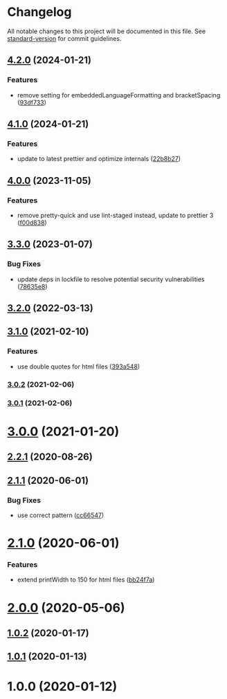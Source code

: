 # Changelog

All notable changes to this project will be documented in this file. See [standard-version](https://github.com/conventional-changelog/standard-version) for commit guidelines.

## [4.2.0](https://github.com/MaGnaL/prettier-config/compare/v4.1.0...v4.2.0) (2024-01-21)

### Features

- remove setting for embeddedLanguageFormatting and bracketSpacing ([93df733](https://github.com/MaGnaL/prettier-config/commits/93df733456da8922455d79b5e1200e5956f6ecf7))

## [4.1.0](https://github.com/MaGnaL/prettier-config/compare/v4.0.0...v4.1.0) (2024-01-21)

### Features

- update to latest prettier and optimize internals ([22b8b27](https://github.com/MaGnaL/prettier-config/commits/22b8b275e5cd31d362eae164dbe7ccfe82d9443e))

## [4.0.0](https://github.com/MaGnaL/prettier-config/compare/v3.3.0...v4.0.0) (2023-11-05)

### Features

- remove pretty-quick and use lint-staged instead, update to prettier 3 ([f00d838](https://github.com/MaGnaL/prettier-config/commits/f00d83856cdb1e628f6c8d9db094ef74a94e61d7))

## [3.3.0](https://github.com/MaGnaL/prettier-config/compare/v3.2.0...v3.3.0) (2023-01-07)

### Bug Fixes

- update deps in lockfile to resolve potential security vulnerabilities ([78635e8](https://github.com/MaGnaL/prettier-config/commits/78635e828a672cc441cded16265c1ea26d7035d6))

## [3.2.0](https://github.com/MaGnaL/prettier-config/compare/v3.1.0...v3.2.0) (2022-03-13)

## [3.1.0](https://github.com/MaGnaL/prettier-config/compare/v3.0.2...v3.1.0) (2021-02-10)

### Features

- use double quotes for html files ([393a548](https://github.com/MaGnaL/prettier-config/commits/393a5482f9aace133e0863888ea62caaaf32781c))

### [3.0.2](https://github.com/MaGnaL/prettier-config/compare/v3.0.1...v3.0.2) (2021-02-06)

### [3.0.1](https://github.com/MaGnaL/prettier-config/compare/v3.0.0...v3.0.1) (2021-02-06)

# [3.0.0](https://github.com/MaGnaL/prettier-config/compare/v2.2.1...v3.0.0) (2021-01-20)

## [2.2.1](https://github.com/MaGnaL/prettier-config/compare/v2.2.0...v2.2.1) (2020-08-26)

## [2.1.1](https://github.com/MaGnaL/prettier-config/compare/v2.1.0...v2.1.1) (2020-06-01)

### Bug Fixes

- use correct pattern ([cc66547](https://github.com/MaGnaL/prettier-config/commit/cc66547a2f2afef36ae8f5fd77045aadf96abf81))

# [2.1.0](https://github.com/MaGnaL/prettier-config/compare/v2.0.0...v2.1.0) (2020-06-01)

### Features

- extend printWidth to 150 for html files ([bb24f7a](https://github.com/MaGnaL/prettier-config/commit/bb24f7a9654a953c868d45742e62efabc08add70))

# [2.0.0](https://github.com/MaGnaL/prettier-config/compare/v1.0.2...v2.0.0) (2020-05-06)

## [1.0.2](https://github.com/MaGnaL/prettier-config/compare/v1.0.1...v1.0.2) (2020-01-17)

## [1.0.1](https://github.com/MaGnaL/prettier-config/compare/v1.0.0...v1.0.1) (2020-01-13)

# 1.0.0 (2020-01-12)
